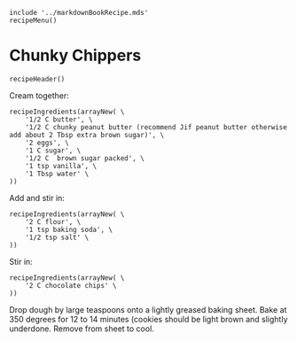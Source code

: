 ~~~ markdown-script
include '../markdownBookRecipe.mds'
recipeMenu()
~~~

# Chunky Chippers

~~~ markdown-script
recipeHeader()
~~~

Cream together:

~~~ markdown-script
recipeIngredients(arrayNew( \
    '1/2 C butter', \
    '1/2 C chunky peanut butter (recommend Jif peanut butter otherwise add about 2 Tbsp extra brown sugar)', \
    '2 eggs', \
    '1 C sugar', \
    '1/2 C  brown sugar packed', \
    '1 tsp vanilla', \
    '1 Tbsp water' \
))
~~~

Add and stir in:

~~~ markdown-script
recipeIngredients(arrayNew( \
    '2 C flour', \
    '1 tsp baking soda', \
    '1/2 tsp salt' \
))
~~~

Stir in:

~~~ markdown-script
recipeIngredients(arrayNew( \
    '2 C chocolate chips' \
))
~~~

Drop dough by large teaspoons onto a lightly greased baking sheet. Bake at 350 degrees for 12 to 14
minutes (cookies should be light brown and slightly underdone. Remove from sheet to cool.

